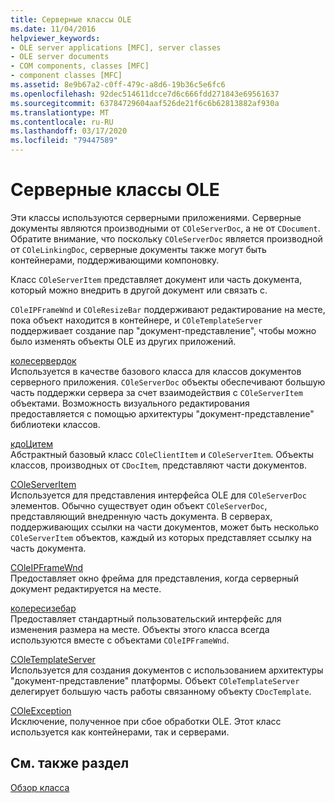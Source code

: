 ```yaml
---
title: Серверные классы OLE
ms.date: 11/04/2016
helpviewer_keywords:
- OLE server applications [MFC], server classes
- OLE server documents
- COM components, classes [MFC]
- component classes [MFC]
ms.assetid: 8e9b67a2-c0ff-479c-a8d6-19b36c5e6fc6
ms.openlocfilehash: 92dec514611dcce7d6c666fdd271843e69561637
ms.sourcegitcommit: 63784729604aaf526de21f6c6b62813882af930a
ms.translationtype: MT
ms.contentlocale: ru-RU
ms.lasthandoff: 03/17/2020
ms.locfileid: "79447589"
---
```

# <a name="ole-server-classes"></a>Серверные классы OLE

Эти классы используются серверными приложениями. Серверные документы являются производными от `COleServerDoc`, а не от `CDocument`. Обратите внимание, что поскольку `COleServerDoc` является производной от `COleLinkingDoc`, серверные документы также могут быть контейнерами, поддерживающими компоновку.

Класс `COleServerItem` представляет документ или часть документа, который можно внедрить в другой документ или связать с.

`COleIPFrameWnd` и `COleResizeBar` поддерживают редактирование на месте, пока объект находится в контейнере, и `COleTemplateServer` поддерживает создание пар "документ-представление", чтобы можно было изменять объекты OLE из других приложений.

[колесервердок](../mfc/reference/coleserverdoc-class.md)<br/>
Используется в качестве базового класса для классов документов серверного приложения. `COleServerDoc` объекты обеспечивают большую часть поддержки сервера за счет взаимодействия с `COleServerItem` объектами. Возможность визуального редактирования предоставляется с помощью архитектуры "документ-представление" библиотеки классов.

[кдоЦитем](../mfc/reference/cdocitem-class.md)<br/>
Абстрактный базовый класс `COleClientItem` и `COleServerItem`. Объекты классов, производных от `CDocItem`, представляют части документов.

[COleServerItem](../mfc/reference/coleserveritem-class.md)<br/>
Используется для представления интерфейса OLE для `COleServerDoc` элементов. Обычно существует один объект `COleServerDoc`, представляющий внедренную часть документа. В серверах, поддерживающих ссылки на части документов, может быть несколько `COleServerItem` объектов, каждый из которых представляет ссылку на часть документа.

[COleIPFrameWnd](../mfc/reference/coleipframewnd-class.md)<br/>
Предоставляет окно фрейма для представления, когда серверный документ редактируется на месте.

[колересизебар](../mfc/reference/coleresizebar-class.md)<br/>
Предоставляет стандартный пользовательский интерфейс для изменения размера на месте. Объекты этого класса всегда используются вместе с объектами `COleIPFrameWnd`.

[COleTemplateServer](../mfc/reference/coletemplateserver-class.md)<br/>
Используется для создания документов с использованием архитектуры "документ-представление" платформы. Объект `COleTemplateServer` делегирует большую часть работы связанному объекту `CDocTemplate`.

[COleException](../mfc/reference/coleexception-class.md)<br/>
Исключение, полученное при сбое обработки OLE. Этот класс используется как контейнерами, так и серверами.

## <a name="see-also"></a>См. также раздел

[Обзор класса](../mfc/class-library-overview.md)
